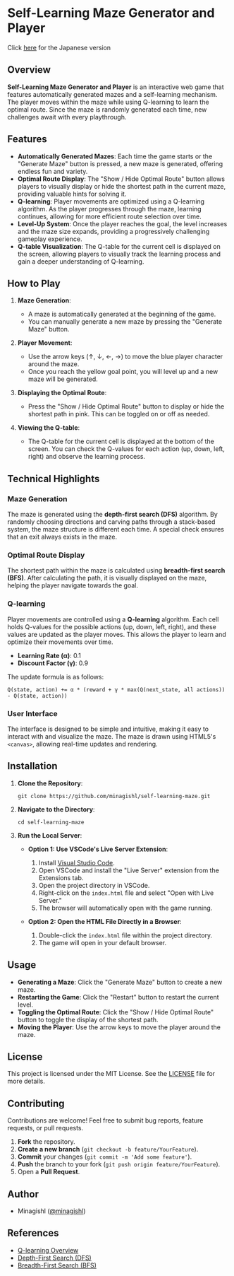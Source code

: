 # Self-Learning Maze Generator and Player

Click [here](https://gist.github.com/minagishl/881590a47d440cce01ed76bfbf45505d) for the Japanese version

<!-- Please note that this code was created out of curiosity and may not be similar to the actual Q learning. -->

## Overview

**Self-Learning Maze Generator and Player** is an interactive web game that features automatically generated mazes and a self-learning mechanism. The player moves within the maze while using Q-learning to learn the optimal route. Since the maze is randomly generated each time, new challenges await with every playthrough.

## Features

- **Automatically Generated Mazes**: Each time the game starts or the "Generate Maze" button is pressed, a new maze is generated, offering endless fun and variety.
- **Optimal Route Display**: The "Show / Hide Optimal Route" button allows players to visually display or hide the shortest path in the current maze, providing valuable hints for solving it.
- **Q-learning**: Player movements are optimized using a Q-learning algorithm. As the player progresses through the maze, learning continues, allowing for more efficient route selection over time.
- **Level-Up System**: Once the player reaches the goal, the level increases and the maze size expands, providing a progressively challenging gameplay experience.
- **Q-table Visualization**: The Q-table for the current cell is displayed on the screen, allowing players to visually track the learning process and gain a deeper understanding of Q-learning.

## How to Play

1. **Maze Generation**:

   - A maze is automatically generated at the beginning of the game.
   - You can manually generate a new maze by pressing the "Generate Maze" button.

2. **Player Movement**:

   - Use the arrow keys (↑, ↓, ←, →) to move the blue player character around the maze.
   - Once you reach the yellow goal point, you will level up and a new maze will be generated.

3. **Displaying the Optimal Route**:

   - Press the "Show / Hide Optimal Route" button to display or hide the shortest path in pink. This can be toggled on or off as needed.

4. **Viewing the Q-table**:
   - The Q-table for the current cell is displayed at the bottom of the screen. You can check the Q-values for each action (up, down, left, right) and observe the learning process.

## Technical Highlights

### Maze Generation

The maze is generated using the **depth-first search (DFS)** algorithm. By randomly choosing directions and carving paths through a stack-based system, the maze structure is different each time. A special check ensures that an exit always exists in the maze.

### Optimal Route Display

The shortest path within the maze is calculated using **breadth-first search (BFS)**. After calculating the path, it is visually displayed on the maze, helping the player navigate towards the goal.

### Q-learning

Player movements are controlled using a **Q-learning** algorithm. Each cell holds Q-values for the possible actions (up, down, left, right), and these values are updated as the player moves. This allows the player to learn and optimize their movements over time.

- **Learning Rate (α)**: 0.1
- **Discount Factor (γ)**: 0.9

The update formula is as follows:

```
Q(state, action) += α * (reward + γ * max(Q(next_state, all actions)) - Q(state, action))
```

### User Interface

The interface is designed to be simple and intuitive, making it easy to interact with and visualize the maze. The maze is drawn using HTML5's `<canvas>`, allowing real-time updates and rendering.

## Installation

1. **Clone the Repository**:
   ```
   git clone https://github.com/minagishl/self-learning-maze.git
   ```
2. **Navigate to the Directory**:
   ```
   cd self-learning-maze
   ```
3. **Run the Local Server**:

   - **Option 1: Use VSCode's Live Server Extension**:

     1. Install [Visual Studio Code](https://code.visualstudio.com/).
     2. Open VSCode and install the "Live Server" extension from the Extensions tab.
     3. Open the project directory in VSCode.
     4. Right-click on the `index.html` file and select "Open with Live Server."
     5. The browser will automatically open with the game running.

   - **Option 2: Open the HTML File Directly in a Browser**:

     1. Double-click the `index.html` file within the project directory.
     2. The game will open in your default browser.

## Usage

- **Generating a Maze**: Click the "Generate Maze" button to create a new maze.
- **Restarting the Game**: Click the "Restart" button to restart the current level.
- **Toggling the Optimal Route**: Click the "Show / Hide Optimal Route" button to toggle the display of the shortest path.
- **Moving the Player**: Use the arrow keys to move the player around the maze.

## License

This project is licensed under the MIT License. See the [LICENSE](LICENSE) file for more details.

## Contributing

Contributions are welcome! Feel free to submit bug reports, feature requests, or pull requests.

1. **Fork** the repository.
2. **Create a new branch** (`git checkout -b feature/YourFeature`).
3. **Commit** your changes (`git commit -m 'Add some feature'`).
4. **Push** the branch to your fork (`git push origin feature/YourFeature`).
5. Open a **Pull Request**.

## Author

- Minagishl ([@minagishl](https://github.com/minagishl))

## References

- [Q-learning Overview](https://en.wikipedia.org/wiki/Q-learning)
- [Depth-First Search (DFS)](https://en.wikipedia.org/wiki/Depth-first_search)
- [Breadth-First Search (BFS)](https://en.wikipedia.org/wiki/Breadth-first_search)
